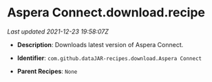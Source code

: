 # Aspera Connect.download.recipe

_Last updated 2021-12-23 19:58:07Z_

- **Description**: Downloads latest version of Aspera Connect.

- **Identifier**: `com.github.dataJAR-recipes.download.Aspera Connect`

- **Parent Recipes**: `None`
